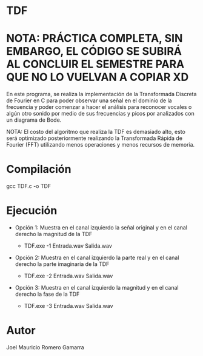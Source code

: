 # TDF

# NOTA: PRÁCTICA COMPLETA, SIN EMBARGO, EL CÓDIGO SE SUBIRÁ AL CONCLUIR EL SEMESTRE PARA QUE NO LO VUELVAN A COPIAR XD

En este programa, se realiza la implementación de la Transformada Discreta de Fourier en C para poder observar una señal en el dominio de la frecuencia y poder comenzar a hacer el análisis para reconocer vocales o algún otro sonido por medio de sus frecuencias y picos por analizados con un diagrama de Bode.

NOTA: El costo del algoritmo que realiza la TDF es demasiado alto, esto será optimizado posteriormente realizando la Transformada Rápida de Fourier (FFT) utilizando menos operaciones y menos recursos de memoria.

# Compilación

gcc TDF.c -o TDF

# Ejecución

- Opción 1: Muestra en el canal izquierdo la señal original y en el canal derecho la magnitud de la TDF
  - TDF.exe -1 Entrada.wav Salida.wav

- Opción 2: Muestra en el canal izquierdo la parte real y en el canal derecho la parte imaginaria de la TDF
  - TDF.exe -2 Entrada.wav Salida.wav

- Opción 3: Muestra en el canal izquierdo la magnitud y en el canal derecho la fase de la TDF
  - TDF.exe -3 Entrada.wav Salida.wav

# Autor

Joel Mauricio Romero Gamarra
